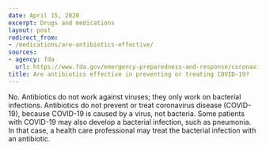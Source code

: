 ```yaml
---
date: April 15, 2020
excerpt: Drugs and medications
layout: post
redirect_from:
- /medications/are-antibiotics-effective/
sources:
- agency: fda
  url: https://www.fda.gov/emergency-preparedness-and-response/coronavirus-disease-2019-covid-19/coronavirus-disease-2019-covid-19-frequently-asked-questions
title: Are antibiotics effective in preventing or treating COVID-19?
---
```


No. Antibiotics do not work against viruses; they only work on bacterial infections. Antibiotics do not prevent or treat coronavirus disease (COVID-19), because COVID-19 is caused by a virus, not bacteria. Some patients with COVID-19 may also develop a bacterial infection, such as pneumonia. In that case, a health care professional may treat the bacterial infection with an antibiotic.